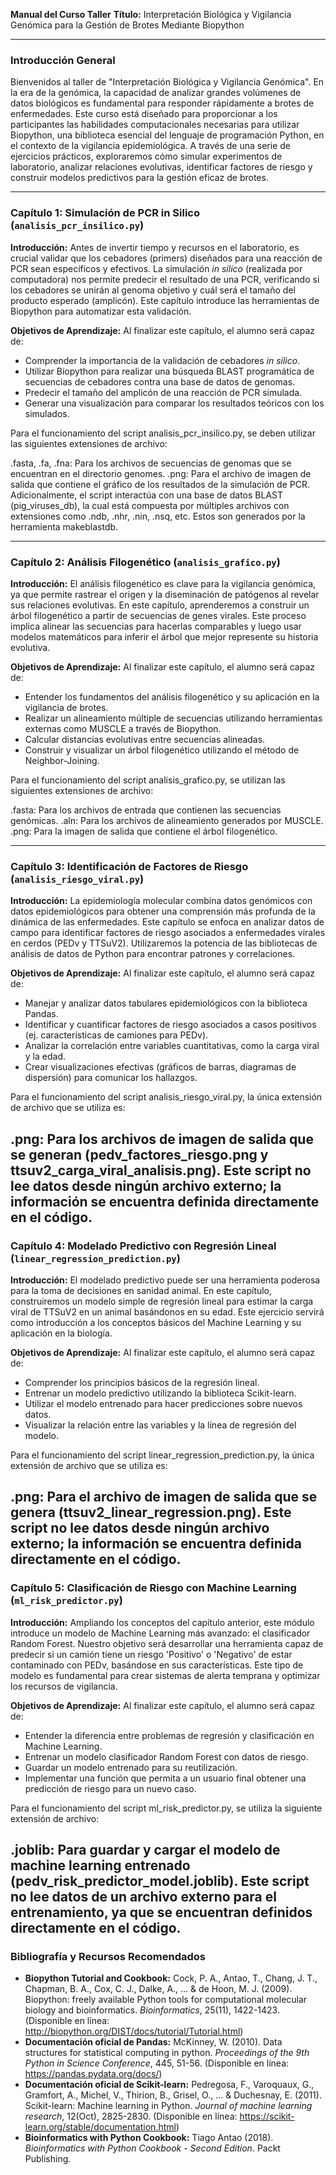 **Manual del Curso Taller**
**Título:** Interpretación Biológica y Vigilancia Genómica para la Gestión de Brotes Mediante Biopython

---

### **Introducción General**

Bienvenidos al taller de "Interpretación Biológica y Vigilancia Genómica". En la era de la genómica, la capacidad de analizar grandes volúmenes de datos biológicos es fundamental para responder rápidamente a brotes de enfermedades. Este curso está diseñado para proporcionar a los participantes las habilidades computacionales necesarias para utilizar Biopython, una biblioteca esencial del lenguaje de programación Python, en el contexto de la vigilancia epidemiológica. A través de una serie de ejercicios prácticos, exploraremos cómo simular experimentos de laboratorio, analizar relaciones evolutivas, identificar factores de riesgo y construir modelos predictivos para la gestión eficaz de brotes.

---

### **Capítulo 1: Simulación de PCR in Silico (`analisis_pcr_insilico.py`)**

**Introducción:**
Antes de invertir tiempo y recursos en el laboratorio, es crucial validar que los cebadores (primers) diseñados para una reacción de PCR sean específicos y efectivos. La simulación *in silico* (realizada por computadora) nos permite predecir el resultado de una PCR, verificando si los cebadores se unirán al genoma objetivo y cuál será el tamaño del producto esperado (amplicón). Este capítulo introduce las herramientas de Biopython para automatizar esta validación.

**Objetivos de Aprendizaje:**
Al finalizar este capítulo, el alumno será capaz de:
*   Comprender la importancia de la validación de cebadores *in silico*.
*   Utilizar Biopython para realizar una búsqueda BLAST programática de secuencias de cebadores contra una base de datos de genomas.
*   Predecir el tamaño del amplicón de una reacción de PCR simulada.
*   Generar una visualización para comparar los resultados teóricos con los simulados.

Para el funcionamiento del script analisis_pcr_insilico.py, se deben utilizar las siguientes extensiones de archivo:

.fasta, .fa, .fna: Para los archivos de secuencias de genomas que se encuentran en el directorio genomes.
.png: Para el archivo de imagen de salida que contiene el gráfico de los resultados de la simulación de PCR.
Adicionalmente, el script interactúa con una base de datos BLAST (pig_viruses_db), la cual está compuesta por múltiples archivos con extensiones como .ndb, .nhr, .nin, .nsq, etc. Estos son generados por la herramienta makeblastdb.

---

### **Capítulo 2: Análisis Filogenético (`analisis_grafico.py`)**

**Introducción:**
El análisis filogenético es clave para la vigilancia genómica, ya que permite rastrear el origen y la diseminación de patógenos al revelar sus relaciones evolutivas. En este capítulo, aprenderemos a construir un árbol filogenético a partir de secuencias de genes virales. Este proceso implica alinear las secuencias para hacerlas comparables y luego usar modelos matemáticos para inferir el árbol que mejor represente su historia evolutiva.

**Objetivos de Aprendizaje:**
Al finalizar este capítulo, el alumno será capaz de:
*   Entender los fundamentos del análisis filogenético y su aplicación en la vigilancia de brotes.
*   Realizar un alineamiento múltiple de secuencias utilizando herramientas externas como MUSCLE a través de Biopython.
*   Calcular distancias evolutivas entre secuencias alineadas.
*   Construir y visualizar un árbol filogenético utilizando el método de Neighbor-Joining.

Para el funcionamiento del script analisis_grafico.py, se utilizan las siguientes extensiones de archivo:

.fasta: Para los archivos de entrada que contienen las secuencias genómicas.
.aln: Para los archivos de alineamiento generados por MUSCLE.
.png: Para la imagen de salida que contiene el árbol filogenético.

---

### **Capítulo 3: Identificación de Factores de Riesgo (`analisis_riesgo_viral.py`)**

**Introducción:**
La epidemiología molecular combina datos genómicos con datos epidemiológicos para obtener una comprensión más profunda de la dinámica de las enfermedades. Este capítulo se enfoca en analizar datos de campo para identificar factores de riesgo asociados a enfermedades virales en cerdos (PEDv y TTSuV2). Utilizaremos la potencia de las bibliotecas de análisis de datos de Python para encontrar patrones y correlaciones.

**Objetivos de Aprendizaje:**
Al finalizar este capítulo, el alumno será capaz de:
*   Manejar y analizar datos tabulares epidemiológicos con la biblioteca Pandas.
*   Identificar y cuantificar factores de riesgo asociados a casos positivos (ej. características de camiones para PEDv).
*   Analizar la correlación entre variables cuantitativas, como la carga viral y la edad.
*   Crear visualizaciones efectivas (gráficos de barras, diagramas de dispersión) para comunicar los hallazgos.


Para el funcionamiento del script analisis_riesgo_viral.py, la única extensión de archivo que se utiliza es:

.png: Para los archivos de imagen de salida que se generan (pedv_factores_riesgo.png y ttsuv2_carga_viral_analisis.png).
Este script no lee datos desde ningún archivo externo; la información se encuentra definida directamente en el código.
---

### **Capítulo 4: Modelado Predictivo con Regresión Lineal (`linear_regression_prediction.py`)**

**Introducción:**
El modelado predictivo puede ser una herramienta poderosa para la toma de decisiones en sanidad animal. En este capítulo, construiremos un modelo simple de regresión lineal para estimar la carga viral de TTSuV2 en un animal basándonos en su edad. Este ejercicio servirá como introducción a los conceptos básicos del Machine Learning y su aplicación en la biología.

**Objetivos de Aprendizaje:**
Al finalizar este capítulo, el alumno será capaz de:
*   Comprender los principios básicos de la regresión lineal.
*   Entrenar un modelo predictivo utilizando la biblioteca Scikit-learn.
*   Utilizar el modelo entrenado para hacer predicciones sobre nuevos datos.
*   Visualizar la relación entre las variables y la línea de regresión del modelo.



Para el funcionamiento del script linear_regression_prediction.py, la única extensión de archivo que se utiliza es:

.png: Para el archivo de imagen de salida que se genera (ttsuv2_linear_regression.png).
Este script no lee datos desde ningún archivo externo; la información se encuentra definida directamente en el código.
---

### **Capítulo 5: Clasificación de Riesgo con Machine Learning (`ml_risk_predictor.py`)**

**Introducción:**
Ampliando los conceptos del capítulo anterior, este módulo introduce un modelo de Machine Learning más avanzado: el clasificador Random Forest. Nuestro objetivo será desarrollar una herramienta capaz de predecir si un camión tiene un riesgo 'Positivo' o 'Negativo' de estar contaminado con PEDv, basándose en sus características. Este tipo de modelo es fundamental para crear sistemas de alerta temprana y optimizar los recursos de vigilancia.

**Objetivos de Aprendizaje:**
Al finalizar este capítulo, el alumno será capaz de:
*   Entender la diferencia entre problemas de regresión y clasificación en Machine Learning.
*   Entrenar un modelo clasificador Random Forest con datos de riesgo.
*   Guardar un modelo entrenado para su reutilización.
*   Implementar una función que permita a un usuario final obtener una predicción de riesgo para un nuevo caso.



Para el funcionamiento del script ml_risk_predictor.py, se utiliza la siguiente extensión de archivo:

.joblib: Para guardar y cargar el modelo de machine learning entrenado (pedv_risk_predictor_model.joblib).
Este script no lee datos de un archivo externo para el entrenamiento, ya que se encuentran definidos directamente en el código.
---

### **Bibliografía y Recursos Recomendados**

*   **Biopython Tutorial and Cookbook:** Cock, P. A., Antao, T., Chang, J. T., Chapman, B. A., Cox, C. J., Dalke, A., ... & de Hoon, M. J. (2009). Biopython: freely available Python tools for computational molecular biology and bioinformatics. *Bioinformatics*, 25(11), 1422-1423. (Disponible en línea: http://biopython.org/DIST/docs/tutorial/Tutorial.html)
*   **Documentación oficial de Pandas:** McKinney, W. (2010). Data structures for statistical computing in python. *Proceedings of the 9th Python in Science Conference*, 445, 51-56. (Disponible en línea: https://pandas.pydata.org/docs/)
*   **Documentación oficial de Scikit-learn:** Pedregosa, F., Varoquaux, G., Gramfort, A., Michel, V., Thirion, B., Grisel, O., ... & Duchesnay, E. (2011). Scikit-learn: Machine learning in Python. *Journal of machine learning research*, 12(Oct), 2825-2830. (Disponible en línea: https://scikit-learn.org/stable/documentation.html)
*   **Bioinformatics with Python Cookbook:** Tiago Antao (2018). *Bioinformatics with Python Cookbook - Second Edition*. Packt Publishing.

